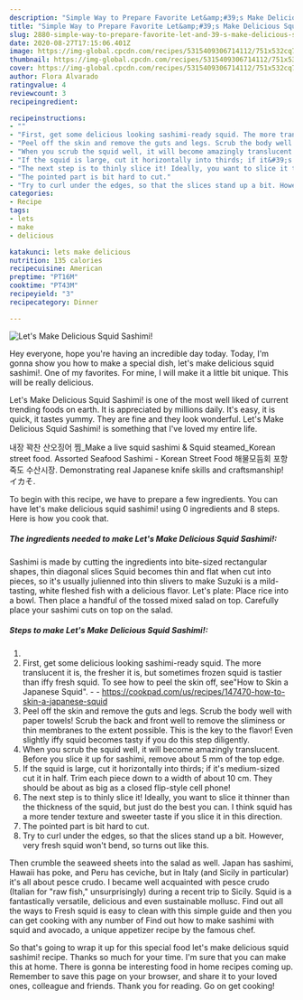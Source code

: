 ```yaml
---
description: "Simple Way to Prepare Favorite Let&amp;#39;s Make Delicious Squid Sashimi!"
title: "Simple Way to Prepare Favorite Let&amp;#39;s Make Delicious Squid Sashimi!"
slug: 2880-simple-way-to-prepare-favorite-let-and-39-s-make-delicious-squid-sashimi
date: 2020-08-27T17:15:06.401Z
image: https://img-global.cpcdn.com/recipes/5315409306714112/751x532cq70/lets-make-delicious-squid-sashimi-recipe-main-photo.jpg
thumbnail: https://img-global.cpcdn.com/recipes/5315409306714112/751x532cq70/lets-make-delicious-squid-sashimi-recipe-main-photo.jpg
cover: https://img-global.cpcdn.com/recipes/5315409306714112/751x532cq70/lets-make-delicious-squid-sashimi-recipe-main-photo.jpg
author: Flora Alvarado
ratingvalue: 4
reviewcount: 3
recipeingredient:

recipeinstructions:
- ""
- "First, get some delicious looking sashimi-ready squid. The more translucent it is, the fresher it is, but sometimes frozen squid is tastier than iffy fresh squid. To see how to peel the skin off, see&#34;How to Skin a Japanese Squid&#34;.  https://cookpad.com/us/recipes/147470-how-to-skin-a-japanese-squid"
- "Peel off the skin and remove the guts and legs. Scrub the body well with paper towels! Scrub the back and front well to remove the sliminess or thin membranes to the extent possible. This is the key to the flavor! Even slightly iffy squid becomes tasty if you do this step diligently."
- "When you scrub the squid well, it will become amazingly translucent. Before you slice it up for sashimi, remove about 5 mm of the top edge."
- "If the squid is large, cut it horizontally into thirds; if it&#39;s medium-sized cut it in half. Trim each piece down to a width of about 10 cm. They should be about as big as a closed flip-style cell phone!"
- "The next step is to thinly slice it! Ideally, you want to slice it thinner than the thickness of the squid, but just do the best you can. I think squid has a more tender texture and sweeter taste if you slice it in this direction."
- "The pointed part is bit hard to cut."
- "Try to curl under the edges, so that the slices stand up a bit. However, very fresh squid won&#39;t bend, so turns out like this."
categories:
- Recipe
tags:
- lets
- make
- delicious

katakunci: lets make delicious 
nutrition: 135 calories
recipecuisine: American
preptime: "PT16M"
cooktime: "PT43M"
recipeyield: "3"
recipecategory: Dinner

---
```



![Let&#39;s Make Delicious Squid Sashimi!](https://img-global.cpcdn.com/recipes/5315409306714112/751x532cq70/lets-make-delicious-squid-sashimi-recipe-main-photo.jpg)

Hey everyone, hope you're having an incredible day today. Today, I'm gonna show you how to make a special dish, let&#39;s make delicious squid sashimi!. One of my favorites. For mine, I will make it a little bit unique. This will be really delicious.

Let&#39;s Make Delicious Squid Sashimi! is one of the most well liked of current trending foods on earth. It is appreciated by millions daily. It's easy, it is quick, it tastes yummy. They are fine and they look wonderful. Let&#39;s Make Delicious Squid Sashimi! is something that I've loved my entire life.

내장 꽉찬 산오징어 찜_Make a live squid sashimi &amp; Squid steamed_Korean street food. Assorted Seafood Sashimi - Korean Street Food 해물모듬회 포항 죽도 수산시장. Demonstrating real Japanese knife skills and craftsmanship! イカそ.


To begin with this recipe, we have to prepare a few ingredients. You can have let&#39;s make delicious squid sashimi! using 0 ingredients and 8 steps. Here is how you cook that.

<!--inarticleads1-->

##### The ingredients needed to make Let&#39;s Make Delicious Squid Sashimi!:



Sashimi is made by cutting the ingredients into bite-sized rectangular shapes, thin diagonal slices Squid becomes thin and flat when cut into pieces, so it&#39;s usually julienned into thin slivers to make Suzuki is a mild-tasting, white fleshed fish with a delicious flavor. Let&#39;s plate: Place rice into a bowl. Then place a handful of the tossed mixed salad on top. Carefully place your sashimi cuts on top on the salad. 

<!--inarticleads2-->

##### Steps to make Let&#39;s Make Delicious Squid Sashimi!:

1. 
1. First, get some delicious looking sashimi-ready squid. The more translucent it is, the fresher it is, but sometimes frozen squid is tastier than iffy fresh squid. To see how to peel the skin off, see&#34;How to Skin a Japanese Squid&#34;. -  - https://cookpad.com/us/recipes/147470-how-to-skin-a-japanese-squid
1. Peel off the skin and remove the guts and legs. Scrub the body well with paper towels! Scrub the back and front well to remove the sliminess or thin membranes to the extent possible. This is the key to the flavor! Even slightly iffy squid becomes tasty if you do this step diligently.
1. When you scrub the squid well, it will become amazingly translucent. Before you slice it up for sashimi, remove about 5 mm of the top edge.
1. If the squid is large, cut it horizontally into thirds; if it&#39;s medium-sized cut it in half. Trim each piece down to a width of about 10 cm. They should be about as big as a closed flip-style cell phone!
1. The next step is to thinly slice it! Ideally, you want to slice it thinner than the thickness of the squid, but just do the best you can. I think squid has a more tender texture and sweeter taste if you slice it in this direction.
1. The pointed part is bit hard to cut.
1. Try to curl under the edges, so that the slices stand up a bit. However, very fresh squid won&#39;t bend, so turns out like this.


Then crumble the seaweed sheets into the salad as well. Japan has sashimi, Hawaii has poke, and Peru has ceviche, but in Italy (and Sicily in particular) it&#39;s all about pesce crudo. I became well acquainted with pesce crudo (Italian for &#34;raw fish,&#34; unsurprisingly) during a recent trip to Sicily. Squid is a fantastically versatile, delicious and even sustainable mollusc. Find out all the ways to Fresh squid is easy to clean with this simple guide and then you can get cooking with any number of Find out how to make sashimi with squid and avocado, a unique appetizer recipe by the famous chef. 

So that's going to wrap it up for this special food let&#39;s make delicious squid sashimi! recipe. Thanks so much for your time. I'm sure that you can make this at home. There is gonna be interesting food in home recipes coming up. Remember to save this page on your browser, and share it to your loved ones, colleague and friends. Thank you for reading. Go on get cooking!
